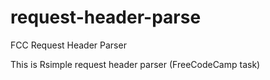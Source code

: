 # request-header-parse
FCC Request Header Parser

This is Rsimple request header parser (FreeCodeCamp task)
